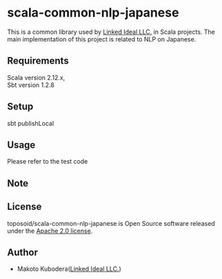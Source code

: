 # scala-common-nlp-japanese
This is a common library used by [Linked Ideal LLC.](https://linked-ideal.com/) in Scala projects.
The main implementation of this project is related to NLP on Japanese.


## Requirements
Scala version 2.12.x,   
Sbt version 1.2.8

## Setup
sbt publishLocal

## Usage
Please refer to the test code

## Note

## License
toposoid/scala-common-nlp-japanese is Open Source software released under the [Apache 2.0 license](https://www.apache.org/licenses/LICENSE-2.0.html).

## Author
* Makoto Kubodera([Linked Ideal LLC.](https://linked-ideal.com/))
